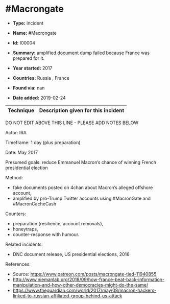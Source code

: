 # #Macrongate

* **Type:** incident

* **Name:** #Macrongate

* **Id:** I00004

* **Summary:** amplified document dump failed because France was prepared for it.

* **Year started:** 2017

* **Countries:** Russia , France

* **Found via:** nan

* **Date added:** 2019-02-24
 

| Technique | Description given for this incident |
| --------- | ------------------------- |

DO NOT EDIT ABOVE THIS LINE - PLEASE ADD NOTES BELOW

Actor: IRA

Timeframe: 1 day (plus preparation)

Date: May 2017

Presumed goals: reduce Emmanuel Macron’s chance of winning French presidential election

Method:

* fake documents posted on 4chan about Macron’s alleged offshore account, 
* amplified by pro-Trump Twitter accounts using #MacronGate and #MacronCacheCash

Counters: 

* preparation (resilience, account removals), 
* honeytraps, 
* counter-response with humour.

Related incidents:

* DNC document release, US presidential elections, 2016


References:

* Source: https://www.patreon.com/posts/macrongate-tied-11940855 
* http://www.niemanlab.org/2018/09/how-france-beat-back-information-manipulation-and-how-other-democracies-might-do-the-same/
* https://www.theguardian.com/world/2017/may/08/macron-hackers-linked-to-russian-affiliated-group-behind-us-attack 
